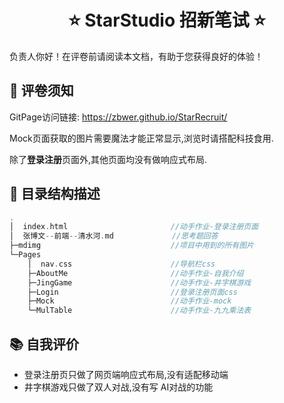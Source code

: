 <h1 align="center">⭐  StarStudio 招新笔试 ⭐</h1>

负责人你好！在评卷前请阅读本文档，有助于您获得良好的体验！

## 🎯 评卷须知

GitPage访问链接: https://zbwer.github.io/StarRecruit/

Mock页面获取的图片需要魔法才能正常显示,浏览时请搭配科技食用.

除了**登录注册**页面外,其他页面均没有做响应式布局.

## 📝 目录结构描述

```cpp
.
│  index.html						//动手作业-登录注册页面
│  张博文--前端--清水河.md			   //思考题回答
├─mdimg								//项目中用到的所有图片
└─Pages
    │  nav.css						//导航栏css
    ├─AboutMe						//动手作业-自我介绍
    ├─JingGame						//动手作业-井字棋游戏
    ├─Login							//登录注册页面css
    ├─Mock							//动手作业-mock
    └─MulTable						//动手作业-九九乘法表
```

## 📚 自我评价

+ 登录注册页只做了网页端响应式布局,没有适配移动端
+ 井字棋游戏只做了双人对战,没有写 AI对战的功能 
